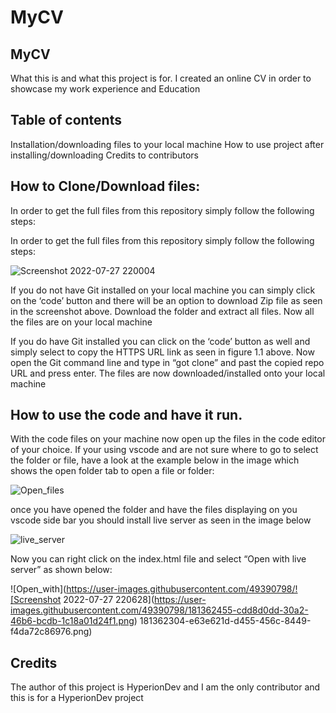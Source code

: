 # MyCV

## MyCV
What this is and what this project is for.
I created an online CV in order to showcase my work experience and Education

## Table of contents
Installation/downloading files to your local machine
How to use project after installing/downloading
Credits to contributors

## How to Clone/Download files:
In order to get the full files from this repository simply follow the following steps:

In order to get the full files from this repository simply follow the following steps:

![Screenshot 2022-07-27 220004](https://user-images.githubusercontent.com/49390798/181361448-8b578448-c678-4a73-8e38-7c001c4bd012.png)


If you do not have Git installed on your local machine you can simply click on the ‘code’ button and there will be an option to download Zip file as seen in the screenshot above. Download the folder and extract all files. Now all the files are on your local machine

If you do have Git installed you can click on the ‘code’ button as well and simply select to copy the HTTPS URL link as seen in figure 1.1 above. Now open the Git command line and type in “got clone” and past the copied repo URL and press enter. The files are now downloaded/installed onto your local machine

## How to use the code and have it run.

With the code files on your machine now open up the files in the code editor of your choice. If your using vscode and are not sure where to go to select the folder or file, have a look at the example below in the image which shows the open folder tab to open a file or folder:

![Open_files](https://user-images.githubusercontent.com/49390798/181361647-60c371f0-e5ac-4b0b-b54d-83ccd1304888.jpeg)

once you have opened the folder and have the files displaying on you vscode side bar you should install live server as seen in the image below

![live_server](https://user-images.githubusercontent.com/49390798/181361728-c71dbb1c-1cab-4cad-8e37-69b87fa1ab18.png)

Now you can right click on the index.html file and select “Open with live server” as shown below:

![Open_with](https://user-images.githubusercontent.com/49390798/![Screenshot 2022-07-27 220628](https://user-images.githubusercontent.com/49390798/181362455-cdd8d0dd-30a2-46b6-bcdb-1c18a01d24f1.png)
181362304-e63e621d-d455-456c-8449-f4da72c86976.png)

## Credits

The author of this project is HyperionDev and I am the only contributor and this is for a HyperionDev project





